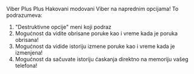 Viber Plus Plus
Hakovani modovani Viber na naprednim opcijama!
To podrazumeva:
1. "Destruktivne opcije" meni koji podraz
1. Mogućnost da vidite obrisane poruke kao i vreme kada je poruka obrisana!
2. Mogućnost da vidide istoriju izmene poruke kao i vreme kada je izmenjena!
3. Mogućnost da sačuvate istoriju ćaskanja direktno na memoriju vašeg telefona!
